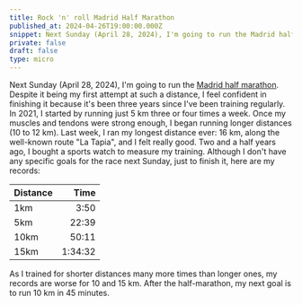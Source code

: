 ```yaml
---
title: Rock 'n' roll Madrid Half Marathon
published_at: 2024-04-26T19:00:00.000Z
snippet: Next Sunday (April 28, 2024), I'm going to run the Madrid half marathon. Despite it being my first attempt at such a distance, I feel confident in finishing it because it's been three years since I've been training regularly.
private: false
draft: false
type: micro
---
```


Next Sunday (April 28, 2024), I'm going to run the [Madrid half marathon](https://rocknrollmadridrun.com/). Despite it being my first attempt at such a distance, I feel confident in finishing it because it's been three years since I've been training regularly. In 2021, I started by running just 5 km three or four times a week. Once my muscles and tendons were strong enough, I began running longer distances (10 to 12 km). Last week, I ran my longest distance ever: 16 km, along the well-known route "La Tapia", and I felt really good. Two and a half years ago, I bought a sports watch to measure my training. Although I don't have any specific goals for the race next Sunday, just to finish it, here are my records:

| Distance | Time |
|:---------|-----:|
| 1km | 3:50 |
| 5km | 22:39 |
| 10km | 50:11 |
| 15km | 1:34:32 |

As I trained for shorter distances many more times than longer ones, my records are worse for 10 and 15 km. After the half-marathon, my next goal is to run 10 km in 45 minutes.

